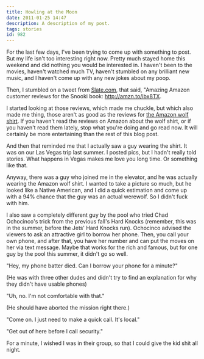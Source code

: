 ```yaml
---
title: Howling at the Moon
date: 2011-01-25 14:47
description: A description of my post.
tags: stories
id: 982
---
```

For the last few days, I've been trying to come up with something to post.  But my life isn't too interesting right now.  Pretty much stayed home this weekend and did nothing you would be interested in.  I haven't been to the movies, haven't watched much TV, haven't stumbled on any brilliant new music, and I haven't come up with any new jokes about my poop.

Then, I stumbled on a tweet from <a href="http://twitter.com/slate" target="_blank">Slate.com</a>, that said, "Amazing Amazon customer reviews for the Snooki book: <a href="http://amzn.to/ibx8TX" target="_blank">http://amzn.to/ibx8TX</a>.

I started looking at those reviews, which made me chuckle, but which also made me thing, those aren't as good as the reviews for 
<a href="http://www.amazon.com/Mountain-Three-Short-Sleeve-Medium/dp/B000NZW3J8/ref=sr_1_1?ie=UTF8&qid=1295987292&sr=8-1" target="_blank">the Amazon wolf shirt</a>.  If you haven't read the reviews on Amazon about the wolf shirt, or if you haven't read them lately, stop what you're doing and go read now.  It will certainly be more entertaining than the rest of this blog post.

And then that reminded me that I actually saw a guy wearing the shirt.  It was on our Las Vegas trip last summer.  I posted pics, but I hadn't really told stories.  What happens in Vegas makes me love you long time.  Or something like that.

Anyway, there was a guy who joined me in the elevator, and he was actually wearing the Amazon wolf shirt.  I wanted to take a picture so much, but he looked like a Native American, and I did a quick estimation and come up with a 94% chance that the guy was an actual werewolf.  So I didn't fuck with him.

I also saw a completely different guy by the pool who tried Chad Ochocinco's trick from the previous fall's Hard Knocks (remember, this was in the summer, before the Jets' Hard Knocks run).  Ochocinco advised the viewers to ask an attractive girl to borrow her phone.  Then, you call your own phone, and after that, you have her number and can put the moves on her via text message.  Maybe that works for the rich and famous, but for one guy by the pool this summer, it didn't go so well.

"Hey, my phone batter died.  Can I borrow your phone for a minute?"

(He was with three other dudes and didn't try to find an explanation for why they didn't have usable phones)

"Uh, no.  I'm not comfortable with that."

(He should have aborted the mission right there.)

"Come on.  I just need to make a quick call.  It's local."

"Get out of here before I call security."

For a minute, I wished I was in their group, so that I could give the kid shit all night.